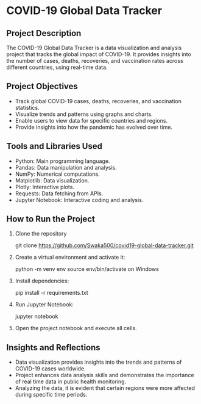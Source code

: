 # COVID-19 Global Data Tracker

## Project Description

The COVID-19 Global Data Tracker is a data visualization and analysis project that tracks the global impact of COVID-19. It provides insights into the number of cases, deaths, recoveries, and vaccination rates across different countries, using real-time data.

## Project Objectives

* Track global COVID-19 cases, deaths, recoveries, and vaccination statistics.
* Visualize trends and patterns using graphs and charts.
* Enable users to view data for specific countries and regions.
* Provide insights into how the pandemic has evolved over time.

## Tools and Libraries Used

* Python: Main programming language.
* Pandas: Data manipulation and analysis.
* NumPy: Numerical computations.
* Matplotlib: Data visualization.
* Plotly: Interactive plots.
* Requests: Data fetching from APIs.
* Jupyter Notebook: Interactive coding and analysis.

## How to Run the Project

1. Clone the repository
   
   git clone https://github.com/Swaka500/covid19-global-data-tracker.git
   
3. Create a virtual environment and activate it:

   python -m venv env
   source env/bin/activate on Windows
   
5. Install dependencies:

   pip install -r requirements.txt
   
6. Run Jupyter Notebook:

   jupyter notebook
  
7. Open the project notebook and execute all cells.

## Insights and Reflections

* Data visualization provides insights into the trends and patterns of COVID-19 cases worldwide.
* Project enhances data analysis skills and demonstrates the importance of real time data in public health monitoring.
* Analyzing the data, it is evident that certain regions were more affected during specific time periods.
